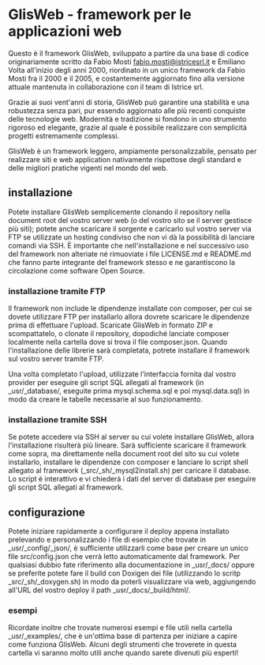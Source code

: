 # GlisWeb - framework per le applicazioni web
Questo è il framework GlisWeb, sviluppato a partire da una base di codice originariamente scritto da Fabio Mosti
<fabio.mosti@istricesrl.it> e Emiliano Volta all'inizio degli anni 2000, riordinato in un unico framework da
Fabio Mosti fra il 2000 e il 2005, e costantemente aggiornato fino alla versione attuale mantenuta in collaborazione
con il team di Istrice srl.

Grazie ai suoi vent'anni di storia, GlisWeb può garantire una stabilità e una robustezza senza pari, pur
essendo aggiornato alle più recenti conquiste delle tecnologie web. Modernità e tradizione si fondono in uno
strumento rigoroso ed elegante, grazie al quale è possibile realizzare con semplicità progetti estremamente
complessi.

GlisWeb è un framework leggero, ampiamente personalizzabile, pensato per realizzare siti e web application
nativamente rispettose degli standard e delle migliori pratiche vigenti nel mondo del web.

## installazione
Potete installare GlisWeb semplicemente clonando il repository nella document root del vostro server web
(o del vostro sito se il server gestisce più siti); potete anche scaricare il sorgente e caricarlo sul vostro
server via FTP se utilizzate un hosting condiviso che non vi dà la possibilità di lanciare comandi via SSH.
È importante che nell'installazione e nel successivo uso del framework non alteriate né rimuoviate i file
LICENSE.md e README.md che fanno parte integrante del framework stesso e ne garantiscono la circolazione
come software Open Source.

### installazione tramite FTP
Il framework non include le dipendenze installate con composer, per cui se dovete utilizzare FTP per installarlo
allora dovrete scaricare le dipendenze prima di effettuare l'upload. Scaricate GlisWeb in formato ZIP e scompattatelo,
o clonate il repository, dopodiché lanciate composer localmente nella cartella dove si trova il file composer.json.
Quando l'installazione delle librerie sarà completata, potrete installare il framework sul vostro server tramite FTP.

Una volta completato l'upload, utilizzate l'interfaccia fornita dal vostro provider per eseguire gli script SQL
allegati al framework (in _usr/_database/, eseguite prima mysql.schema.sql e poi mysql.data.sql) in modo da creare le
tabelle necessarie al suo funzionamento.

### installazione tramite SSH
Se potete accedere via SSH al server su cui volete installare GlisWeb, allora l'installazione risulterà più lineare.
Sarà sufficiente scaricare il framework come sopra, ma direttamente nella document root del sito su cui volete
installarlo, installare le dipendenze con composer e lanciare lo script shell allegato al framework
(_src/_sh/_mysql2install.sh) per caricare il database. Lo script è interattivo e vi chiederà i dati del server
di database per eseguire gli script SQL allegati al framework.

## configurazione
Potete iniziare rapidamente a configurare il deploy appena installato prelevando e personalizzando i file di esempio
che trovate in _usr/_config/_json/, è sufficiente utilizzarli come base per creare un unico file src/config.json che
verrà letto automaticamente dal framework. Per qualsiasi dubbio fate riferimento alla documentazione in _usr/_docs/
oppure se preferite potete fare il build con Doxigen dei file (utilizzando lo scritp _src/_sh/_doxygen.sh) in modo
da poterli visualizzare via web, aggiungendo all'URL del vostro deploy il path _usr/_docs/_build/html/.

### esempi
Ricordate inoltre che trovate numerosi esempi e file utili nella cartella _usr/_examples/, che è un'ottima base di
partenza per iniziare a capire come funziona GlisWeb. Alcuni degli strumenti che troverete in questa cartella vi saranno
molto utili anche quando sarete divenuti più esperti!
